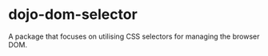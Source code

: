 # dojo-dom-selector

A package that focuses on utilising CSS selectors for managing the browser DOM.

